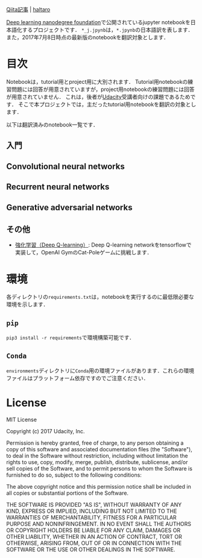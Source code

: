 [Qiita記事]() | [haltaro](https://haltaro.github.io)

[Deep learning nanodegree foundation](https://github.com/udacity/deep-learning)で公開されているjupyter notebookを日本語化するプロジェクトです．
`*_j.jpynb`は，`*.jpynb`の日本語訳を表します．
また，2017年7月8日時点の最新版のnotebookを翻訳対象とします．

# 目次

Notebookは，tutorial用とproject用に大別されます．
Tutorial用notebookの練習問題には回答が用意されていますが，project用notebookの練習問題には回答が用意されていません．
これは，後者が[Udacity](https://www.udacity.com/course/deep-learning-nanodegree-foundation--nd101)受講者向けの課題であるためです．
そこで本プロジェクトでは，主だったtutorial用notebookを翻訳の対象とします．

以下は翻訳済みのnotebook一覧です．

## 入門

## Convolutional neural networks

## Recurrent neural networks

## Generative adversarial networks

## その他

* [強化学習（Deep Q-learning）](https://github.com/haltaro/translating-dlnd-notebooks/blob/master/reinforcement/Q-learning-cart_j.ipynb): Deep Q-learning networkをtensorflowで実装して，OpenAI GymのCat-Poleゲームに挑戦します． 

# 環境

各ディレクトリの`requirements.txt`は，notebookを実行するのに最低限必要な環境を示します．

## `pip`

`pip3 install -r requirements`で環境構築可能です． 

## `Conda`

`environments`ディレクトリに`Conda`用の環境ファイルがあります．これらの環境ファイルはプラットフォーム依存ですのでご注意ください．

# License

MIT License

Copyright (c) 2017 Udacity, Inc.

Permission is hereby granted, free of charge, to any person obtaining a copy
of this software and associated documentation files (the "Software"), to deal
in the Software without restriction, including without limitation the rights
to use, copy, modify, merge, publish, distribute, sublicense, and/or sell
copies of the Software, and to permit persons to whom the Software is
furnished to do so, subject to the following conditions:

The above copyright notice and this permission notice shall be included in all
copies or substantial portions of the Software.

THE SOFTWARE IS PROVIDED "AS IS", WITHOUT WARRANTY OF ANY KIND, EXPRESS OR
IMPLIED, INCLUDING BUT NOT LIMITED TO THE WARRANTIES OF MERCHANTABILITY,
FITNESS FOR A PARTICULAR PURPOSE AND NONINFRINGEMENT. IN NO EVENT SHALL THE
AUTHORS OR COPYRIGHT HOLDERS BE LIABLE FOR ANY CLAIM, DAMAGES OR OTHER
LIABILITY, WHETHER IN AN ACTION OF CONTRACT, TORT OR OTHERWISE, ARISING FROM,
OUT OF OR IN CONNECTION WITH THE SOFTWARE OR THE USE OR OTHER DEALINGS IN THE
SOFTWARE.
